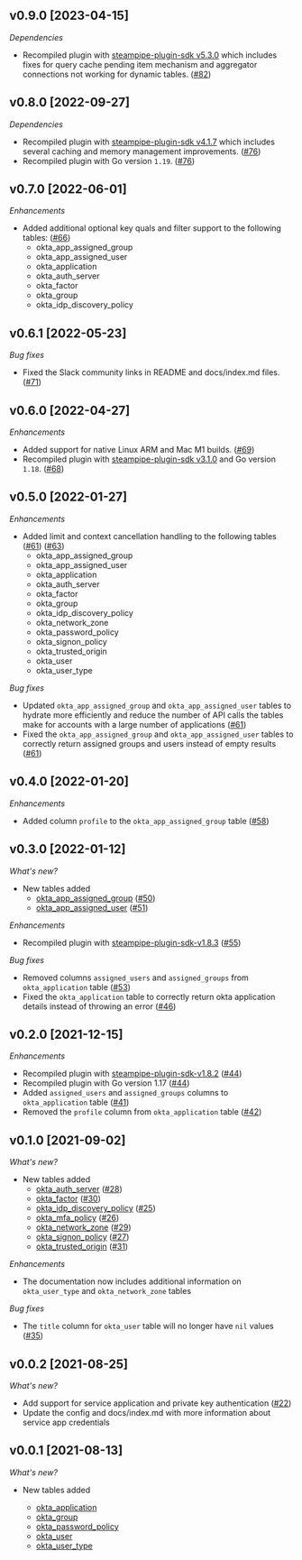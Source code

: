 ## v0.9.0 [2023-04-15]

_Dependencies_

- Recompiled plugin with [steampipe-plugin-sdk v5.3.0](https://github.com/turbot/steampipe-plugin-sdk/blob/main/CHANGELOG.md#v530-2023-03-16) which includes fixes for query cache pending item mechanism and aggregator connections not working for dynamic tables. ([#82](https://github.com/turbot/steampipe-plugin-okta/pull/82))

## v0.8.0 [2022-09-27]

_Dependencies_

- Recompiled plugin with [steampipe-plugin-sdk v4.1.7](https://github.com/turbot/steampipe-plugin-sdk/blob/main/CHANGELOG.md#v417-2022-09-08) which includes several caching and memory management improvements. ([#76](https://github.com/turbot/steampipe-plugin-okta/pull/76))
- Recompiled plugin with Go version `1.19`. ([#76](https://github.com/turbot/steampipe-plugin-okta/pull/76))

## v0.7.0 [2022-06-01]

_Enhancements_

- Added additional optional key quals and filter support to the following tables: ([#66](https://github.com/turbot/steampipe-plugin-okta/pull/66))
  - okta_app_assigned_group
  - okta_app_assigned_user
  - okta_application
  - okta_auth_server
  - okta_factor
  - okta_group
  - okta_idp_discovery_policy

## v0.6.1 [2022-05-23]

_Bug fixes_

- Fixed the Slack community links in README and docs/index.md files. ([#71](https://github.com/turbot/steampipe-plugin-okta/pull/71))

## v0.6.0 [2022-04-27]

_Enhancements_

- Added support for native Linux ARM and Mac M1 builds. ([#69](https://github.com/turbot/steampipe-plugin-okta/pull/69))
- Recompiled plugin with [steampipe-plugin-sdk v3.1.0](https://github.com/turbot/steampipe-plugin-sdk/blob/main/CHANGELOG.md#v310--2022-03-30) and Go version `1.18`. ([#68](https://github.com/turbot/steampipe-plugin-okta/pull/68))

## v0.5.0 [2022-01-27]

_Enhancements_

- Added limit and context cancellation handling to the following tables ([#61](https://github.com/turbot/steampipe-plugin-okta/pull/61)) ([#63](https://github.com/turbot/steampipe-plugin-okta/pull/63))
  - okta_app_assigned_group
  - okta_app_assigned_user
  - okta_application
  - okta_auth_server
  - okta_factor
  - okta_group
  - okta_idp_discovery_policy
  - okta_network_zone
  - okta_password_policy
  - okta_signon_policy
  - okta_trusted_origin
  - okta_user
  - okta_user_type

_Bug fixes_

- Updated `okta_app_assigned_group` and `okta_app_assigned_user` tables to hydrate more efficiently and reduce the number of API calls the tables make for accounts with a large number of applications ([#61](https://github.com/turbot/steampipe-plugin-okta/pull/61))
- Fixed the `okta_app_assigned_group` and `okta_app_assigned_user` tables to correctly return assigned groups and users instead of empty results ([#61](https://github.com/turbot/steampipe-plugin-okta/pull/61))

## v0.4.0 [2022-01-20]

_Enhancements_

- Added column `profile` to the `okta_app_assigned_group` table ([#58](https://github.com/turbot/steampipe-plugin-okta/pull/58))

## v0.3.0 [2022-01-12]

_What's new?_

- New tables added
  - [okta_app_assigned_group](https://hub.steampipe.io/plugins/turbot/okta/tables/okta_app_assigned_group) ([#50](https://github.com/turbot/steampipe-plugin-okta/pull/50))
  - [okta_app_assigned_user](https://hub.steampipe.io/plugins/turbot/okta/tables/okta_app_assigned_user) ([#51](https://github.com/turbot/steampipe-plugin-okta/pull/51))

_Enhancements_

-  Recompiled plugin with [steampipe-plugin-sdk-v1.8.3](https://github.com/turbot/steampipe-plugin-sdk/blob/main/CHANGELOG.md#v183--2021-12-23) ([#55](https://github.com/turbot/steampipe-plugin-okta/pull/55))

_Bug fixes_

- Removed columns `assigned_users` and `assigned_groups` from `okta_application` table ([#53](https://github.com/turbot/steampipe-plugin-okta/pull/53))
- Fixed the `okta_application` table to correctly return okta application details instead of throwing an error ([#46](https://github.com/turbot/steampipe-plugin-okta/pull/46))

## v0.2.0 [2021-12-15]

_Enhancements_

- Recompiled plugin with [steampipe-plugin-sdk-v1.8.2](https://github.com/turbot/steampipe-plugin-sdk/blob/main/CHANGELOG.md#v182--2021-11-22) ([#44](https://github.com/turbot/steampipe-plugin-okta/pull/44))
- Recompiled plugin with Go version 1.17 ([#44](https://github.com/turbot/steampipe-plugin-okta/pull/44))
- Added `assigned_users` and `assigned_groups` columns to `okta_application` table ([#41](https://github.com/turbot/steampipe-plugin-okta/pull/41))
- Removed the `profile` column from `okta_application` table ([#42](https://github.com/turbot/steampipe-plugin-okta/pull/42))

## v0.1.0 [2021-09-02]

_What's new?_

- New tables added
  - [okta_auth_server](https://hub.steampipe.io/plugins/turbot/okta/tables/okta_auth_server) ([#28](https://github.com/turbot/steampipe-plugin-okta/pull/28))
  - [okta_factor](https://hub.steampipe.io/plugins/turbot/okta/tables/okta_factor) ([#30](https://github.com/turbot/steampipe-plugin-okta/pull/30))
  - [okta_idp_discovery_policy](https://hub.steampipe.io/plugins/turbot/okta/tables/okta_idp_discovery_policy) ([#25](https://github.com/turbot/steampipe-plugin-okta/pull/25))
  - [okta_mfa_policy](https://hub.steampipe.io/plugins/turbot/okta/tables/okta_mfa_policy) ([#26](https://github.com/turbot/steampipe-plugin-okta/pull/26))
  - [okta_network_zone](https://hub.steampipe.io/plugins/turbot/okta/tables/okta_network_zone) ([#29](https://github.com/turbot/steampipe-plugin-okta/pull/29))
  - [okta_signon_policy](https://hub.steampipe.io/plugins/turbot/okta/tables/okta_signon_policy) ([#27](https://github.com/turbot/steampipe-plugin-okta/pull/27))
  - [okta_trusted_origin](https://hub.steampipe.io/plugins/turbot/okta/tables/okta_trusted_origin) ([#31](https://github.com/turbot/steampipe-plugin-okta/pull/31))

_Enhancements_

- The documentation now includes additional information on `okta_user_type` and `okta_network_zone` tables

_Bug fixes_

- The `title` column for `okta_user` table will no longer have `nil` values ([#35](https://github.com/turbot/steampipe-plugin-okta/pull/35))
  
## v0.0.2 [2021-08-25]

_What's new?_

- Add support for service application and private key authentication ([#22](https://github.com/turbot/steampipe-plugin-okta/pull/22))
- Update the config and docs/index.md with more information about service app credentials

## v0.0.1 [2021-08-13]

_What's new?_

- New tables added

  - [okta_application](https://hub.steampipe.io/plugins/turbot/okta/tables/okta_application)
  - [okta_group](https://hub.steampipe.io/plugins/turbot/okta/tables/okta_group)
  - [okta_password_policy](https://hub.steampipe.io/plugins/turbot/okta/tables/okta_password_policy)
  - [okta_user](https://hub.steampipe.io/plugins/turbot/okta/tables/okta_user)
  - [okta_user_type](https://hub.steampipe.io/plugins/turbot/okta/tables/okta_user_type)
